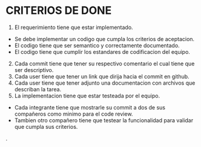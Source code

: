 # CRITERIOS DE DONE 
1. El requerimiento tiene que estar implementado.
* Se debe implementar un codigo que cumpla los criterios de aceptacion.
* El codigo tiene que ser semantico y correctamente documentado.
* El codigo tiene que cumplir los estandares de codificacion del equipo.
2. Cada commit tiene que tener su respectivo comentario el cual tiene que ser descriptivo. 
3. Cada user tiene que tener un link que dirija hacia el commit en github.
4. Cada user tiene que tener adjunto una documentacion con archivos que describan la tarea.
4. La implementacion tiene que estar testeada por el equipo.
* Cada integrante tiene que mostrarle su commit a dos de sus compañeros como minimo para el code review.
* Tambien otro compañero tiene que testear la funcionalidad para validar que cumpla sus criterios.

.
